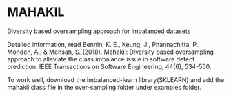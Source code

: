 # MAHAKIL
Diversity based oversampling approach for imbalanced datasets

Detailed information, read
Bennin, K. E., Keung, J., Phannachitta, P., Monden, A., & Mensah, S. (2018). Mahakil: Diversity based oversampling approach to alleviate the class imbalance issue in software defect prediction. IEEE Transactions on Software Engineering, 44(6), 534-550.

To work well,  download the imbalanced-learn library(SKLEARN) and add the mahakil class file in the over-sampling folder under examples folder.
